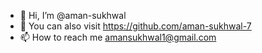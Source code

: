 - 👋 Hi, I’m @aman-sukhwal
- 💞️ You can also visit https://github.com/aman-sukhwal-7 
- 📫 How to reach me amansukhwal1@gmail.com

<!---
aman-sukhwal/aman-sukhwal is a ✨ special ✨ repository because its `README.md` (this file) appears on your GitHub profile.
You can click the Preview link to take a look at your changes.
--->
